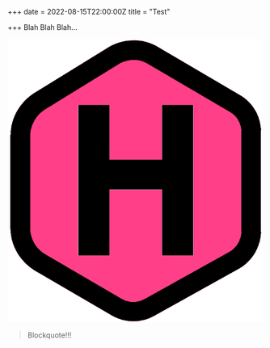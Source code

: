 +++
date = 2022-08-15T22:00:00Z
title = "Test"

+++
Blah Blah Blah...

![Test Image](/uploads/hugo_logo_h_3.png "Test")

> Blockquote!!!